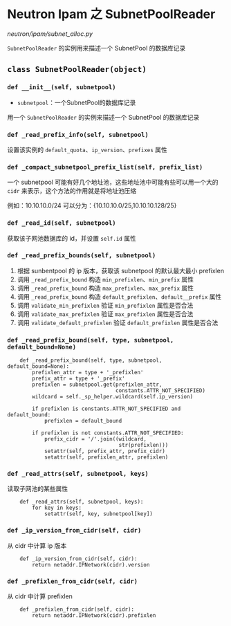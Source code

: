 # Neutron Ipam 之 SubnetPoolReader

*neutron/ipam/subnet_alloc.py*

`SubnetPoolReader` 的实例用来描述一个 SubnetPool 的数据库记录

## `class SubnetPoolReader(object)`

### `def __init__(self, subnetpool)`

* `subnetpool`：一个SubnetPool的数据库记录

用一个 `SubnetPoolReader` 的实例来描述一个 SubnetPool 的数据库记录 

### `def _read_prefix_info(self, subnetpool)`

设置该实例的 `default_quota`、`ip_version`、`prefixes` 属性

### `def _compact_subnetpool_prefix_list(self, prefix_list)`

一个 subnetpool 可能有好几个地址池，这些地址池中可能有些可以用一个大的 `cidr` 来表示，这个方法的作用就是将地址池压缩

例如：10.10.10.0/24 可以分为：{10.10.10.0/25,10.10.10.128/25}

### `def _read_id(self, subnetpool)`

获取该子网池数据库的 id，并设置 `self.id` 属性

### `def _read_prefix_bounds(self, subnetpool)`

1. 根据 sunbentpool 的 ip 版本，获取该 subnetpool 的默认最大最小 prefixlen
2. 调用 `_read_prefix_bound` 构造 `min_prefixlen`、`min_prefix` 属性
3. 调用 `_read_prefix_bound` 构造 `max_prefixlen`、`max_prefix` 属性
4. 调用 `_read_prefix_bound` 构造 `default_prefixlen`、`default__prefix` 属性
5. 调用 `validate_min_prefixlen` 验证 `min_prefixlen` 属性是否合法
6. 调用 `validate_max_prefixlen` 验证 `max_prefixlen` 属性是否合法
7. 调用 `validate_default_prefixlen` 验证 `default_prefixlen` 属性是否合法


### `def _read_prefix_bound(self, type, subnetpool, default_bound=None)`

```
    def _read_prefix_bound(self, type, subnetpool, default_bound=None):
        prefixlen_attr = type + '_prefixlen'
        prefix_attr = type + '_prefix'
        prefixlen = subnetpool.get(prefixlen_attr,
                                   constants.ATTR_NOT_SPECIFIED)
        wildcard = self._sp_helper.wildcard(self.ip_version)

        if prefixlen is constants.ATTR_NOT_SPECIFIED and default_bound:
            prefixlen = default_bound

        if prefixlen is not constants.ATTR_NOT_SPECIFIED:
            prefix_cidr = '/'.join((wildcard,
                                    str(prefixlen)))
            setattr(self, prefix_attr, prefix_cidr)
            setattr(self, prefixlen_attr, prefixlen)
```

### `def _read_attrs(self, subnetpool, keys)`

读取子网池的某些属性

```
    def _read_attrs(self, subnetpool, keys):
        for key in keys:
            setattr(self, key, subnetpool[key])
```

### `def _ip_version_from_cidr(self, cidr)`

从 cidr 中计算 ip 版本

```
    def _ip_version_from_cidr(self, cidr):
        return netaddr.IPNetwork(cidr).version
```

### `def _prefixlen_from_cidr(self, cidr)`

从 cidr 中计算 prefixlen 

```
    def _prefixlen_from_cidr(self, cidr):
        return netaddr.IPNetwork(cidr).prefixlen
```